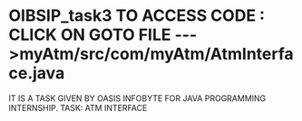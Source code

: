 # OIBSIP_task3  TO ACCESS CODE : CLICK ON GOTO FILE --->myAtm/src/com/myAtm/AtmInterface.java

IT IS A TASK GIVEN BY OASIS INFOBYTE FOR JAVA PROGRAMMING INTERNSHIP.
TASK: ATM INTERFACE 
